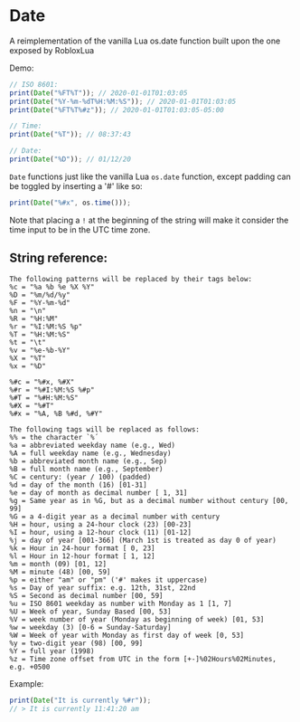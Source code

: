 # Date

A reimplementation of the vanilla Lua os.date function built upon the one exposed by RobloxLua

Demo:

```ts
// ISO 8601:
print(Date("%FT%T")); // 2020-01-01T01:03:05
print(Date("%Y-%m-%dT%H:%M:%S")); // 2020-01-01T01:03:05
print(Date("%FT%T%#z")); // 2020-01-01T01:03:05-05:00

// Time:
print(Date("%T")); // 08:37:43

// Date:
print(Date("%D")); // 01/12/20
```

`Date` functions just like the vanilla Lua `os.date` function, except padding can be toggled by inserting a '#' like so:

```ts
print(Date("%#x", os.time()));
```

Note that placing a `!` at the beginning of the string will make it consider the time input to be in the UTC time zone.

## String reference:

```
The following patterns will be replaced by their tags below:
%c = "%a %b %e %X %Y"
%D = "%m/%d/%y"
%F = "%Y-%m-%d"
%n = "\n"
%R = "%H:%M"
%r = "%I:%M:%S %p"
%T = "%H:%M:%S"
%t = "\t"
%v = "%e-%b-%Y"
%X = "%T"
%x = "%D"

%#c = "%#x, %#X"
%#r = "%#I:%M:%S %#p"
%#T = "%#H:%M:%S"
%#X = "%#T"
%#x = "%A, %B %#d, %#Y"

The following tags will be replaced as follows:
%% = the character `%´
%a = abbreviated weekday name (e.g., Wed)
%A = full weekday name (e.g., Wednesday)
%b = abbreviated month name (e.g., Sep)
%B = full month name (e.g., September)
%C = century: (year / 100) (padded)
%d = day of the month (16) [01-31]
%e = day of month as decimal number [ 1, 31]
%g = Same year as in %G, but as a decimal number without century [00, 99]
%G = a 4-digit year as a decimal number with century
%H = hour, using a 24-hour clock (23) [00-23]
%I = hour, using a 12-hour clock (11) [01-12]
%j = day of year [001-366] (March 1st is treated as day 0 of year)
%k = Hour in 24-hour format [ 0, 23]
%l = Hour in 12-hour format [ 1, 12]
%m = month (09) [01, 12]
%M = minute (48) [00, 59]
%p = either "am" or "pm" ('#' makes it uppercase)
%s = Day of year suffix: e.g. 12th, 31st, 22nd
%S = Second as decimal number [00, 59]
%u = ISO 8601 weekday as number with Monday as 1 [1, 7]
%U = Week of year, Sunday Based [00, 53]
%V = week number of year (Monday as beginning of week) [01, 53]
%w = weekday (3) [0-6 = Sunday-Saturday]
%W = Week of year with Monday as first day of week [0, 53]
%y = two-digit year (98) [00, 99]
%Y = full year (1998)
%z = Time zone offset from UTC in the form [+-]%02Hours%02Minutes, e.g. +0500
```

Example:

```ts
print(Date("It is currently %#r"));
// > It is currently 11:41:20 am
```
